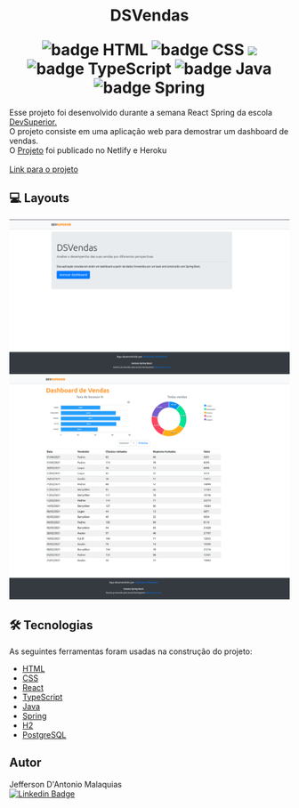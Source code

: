 
<h1 align="center">
    <p>DSVendas</p>
    <img src="https://img.shields.io/badge/-HTML-orange" alt="badge HTML"/>
    <img src="https://img.shields.io/badge/-CSS-blue" alt="badge CSS"/>
    <img src="https://img.shields.io/badge/-REACT-blue alt="badge React" />
    <img src="https://img.shields.io/badge/-TYPESCRIPT-blue" alt="badge TypeScript"/>
    <img src=" https://img.shields.io/badge/-JAVA%2011-red" alt="badge Java"/>
    <img src="https://img.shields.io/badge/-SPRING-green" alt="badge Spring"/>
</h1>

<p>
    Esse projeto foi desenvolvido durante a semana React Spring da escola <a href="https://devsuperior.com.br/"target="_blank">DevSuperior.</a> 
    <br>
    O projeto consiste em uma aplicação web para demostrar um dashboard de vendas.
    <br>
    O <a href="https://jeffersondantonio-dsvendas.netlify.app/" target="_blank">Projeto</a> foi publicado no Netlify  e Heroku 
    <br><br>
    <a href="https://jeffersondantonio-dsvendas.netlify.app/" target="_blank"> Link para o projeto</a>

</p>

## :computer: Layouts
<p>
   <img src="./github/home.png">
   <br>
   <img src="./github/dashboard.png">
<p>
    
## 🛠 Tecnologias

As seguintes ferramentas foram usadas na construção do projeto:

- [HTML](https://www.w3.org/html/)
- [CSS](https://www.w3.org/Style/CSS/)
- [React](https://pt-br.reactjs.org/)
- [TypeScript](https://www.typescriptlang.org/)
- [Java](https://www.java.com/pt-BR/download/help/whatis_java.html)
- [Spring](https://spring.io/)
- [H2](https://www.h2database.com/html/main.html)
- [PostgreSQL](https://www.postgresql.org/)



## Autor

Jefferson D'Antonio Malaquias<br>
[![Linkedin Badge](https://img.shields.io/badge/-Jefferson-blue?style=flat-square&logo=Linkedin&logoColor=white&link=https://www.linkedin.com/in/jeffdantonio/)](https://www.linkedin.com/in/jefferson-dantonio)
